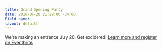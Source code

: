 ```yaml
---
title: Grand Opening Party
date: 2018-07-20 21:29:00 -04:00
Field name: 
layout: default
---
```


We're making an entrance July 20. Get excidered! [Learn more and register on Eventbrite. ](https://www.eventbrite.com/e/capitol-cider-house-grand-opening-party-tickets-47978014533)
